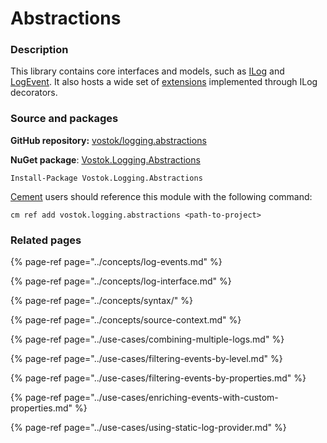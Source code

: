 # Abstractions

### Description

This library contains core interfaces and models, such as [ILog](https://github.com/vostok/logging.abstractions/blob/master/Vostok.Logging.Abstractions/ILog.cs) and [LogEvent](https://github.com/vostok/logging.abstractions/blob/master/Vostok.Logging.Abstractions/LogEvent.cs). It also hosts a wide set of [extensions](https://github.com/vostok/logging.abstractions/tree/master/Vostok.Logging.Abstractions/Extensions) implemented through ILog decorators.

### Source and packages

**GitHub repository:** [vostok/logging.abstractions](https://github.com/vostok/logging.abstractions)

**NuGet package**: [Vostok.Logging.Abstractions](https://www.nuget.org/packages/Vostok.Logging.Abstractions/)

```text
Install-Package Vostok.Logging.Abstractions
```

[Cement](https://github.com/skbkontur/cement) users should reference this module with the following command:

```text
cm ref add vostok.logging.abstractions <path-to-project>
```

### Related pages

{% page-ref page="../concepts/log-events.md" %}

{% page-ref page="../concepts/log-interface.md" %}

{% page-ref page="../concepts/syntax/" %}

{% page-ref page="../concepts/source-context.md" %}

{% page-ref page="../use-cases/combining-multiple-logs.md" %}

{% page-ref page="../use-cases/filtering-events-by-level.md" %}

{% page-ref page="../use-cases/filtering-events-by-properties.md" %}

{% page-ref page="../use-cases/enriching-events-with-custom-properties.md" %}

{% page-ref page="../use-cases/using-static-log-provider.md" %}


